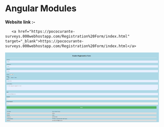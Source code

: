 # Angular Modules

<b>Website link :- </b>

       <a href="https://pococurante-surveys.000webhostapp.com/Registration%20Form/index.html" target="_blank">https://pococurante-surveys.000webhostapp.com/Registration%20Form/index.html</a>

![](reg.PNG)
